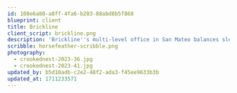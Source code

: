 ```yaml
---
id: 108e6a80-a8ff-4fa6-b203-88abd8b5f868
blueprint: client
title: Brickline
client_script: brickline.png
description: 'Brickline''s multi-level office in San Mateo balances sleek yet warm interior finishes with abundant plant life. The space''s sun-filled stairwell descends into a veritable forest floor of ferns and monsteras, while pale pink anthuriums and a ruby rubber tree punctuate dark leafy plantings. Lounge spaces are enriched with free-standing patinated stone and terracotta vessels holding palms, XX and a variegated "Thai constellation" monstera.'
scribble: horsefeather-scribble.png
photography:
  - crookednest-2023-36.jpg
  - crookednest-2023-41.jpg
updated_by: b5d10adb-c2e2-48f2-ada3-f45ee9633b3b
updated_at: 1711233571
---
```

